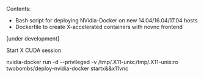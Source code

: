 Contents:

- Bash script for deploying NVidia-Docker on new 14.04/16.04/17.04 hosts
- Dockerfile to create X-accelerated containers with novnc frontend

[under development] 

Start X CUDA session

nvidia-docker run -d --privileged -v /tmp/.X11-unix:/tmp/.X11-unix:ro twobombs/deploy-nvidia-docker startx&&x11vnc
